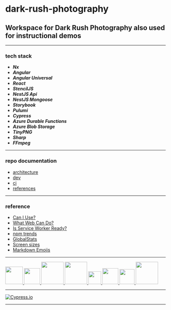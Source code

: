 # dark-rush-photography

## Workspace for Dark Rush Photography also used for instructional demos

---

### tech stack

- **_Nx_**
- **_Angular_**
- **_Angular Universal_**
- **_React_**
- **_StencilJS_**
- **_NestJS Api_**
- **_NestJS Mongoose_**
- **_Storybook_**
- **_Pulumi_**
- **_Cypress_**
- **_Azure Durable Functions_**
- **_Azure Blob Storage_**
- **_TinyPNG_**
- **_Sharp_**
- **_FFmpeg_**

---

### repo documentation

- [architecture](https://github.com/milanpollock/dark-rush-photography/blob/master/tools/markdown/architecture.md)
- [dev](https://github.com/milanpollock/dark-rush-photography/blob/master/tools/markdown/dev.md)
- [ci](https://github.com/milanpollock/dark-rush-photography/blob/master/tools/markdown/ci.md)
- [references](https://github.com/milanpollock/dark-rush-photography/blob/master/tools/markdown/references.md)

---

### reference

- [Can I Use?](https://caniuse.com/)
- [What Web Can Do?](https://whatwebcando.today/)
- [Is Service Worker Ready?](https://jakearchibald.github.io/isserviceworkerready/)
- [npm trends](https://www.npmtrends.com/)
- [GlobalStats](https://gs.statcounter.com/)
- [Screen sizes](https://screensiz.es)
- [Markdown Emojis](https://github.com/ikatyang/emoji-cheat-sheet/blob/master/README.md)

---

<!-- markdownlint-disable -->

<div>
   <a href="https://nx.dev/">
      <img src="https://raw.githubusercontent.com/nrwl/nx/master/images/nx-logo.png" width="55">
   </a>
   <a href="https://angular.io/">
      <img src="https://angular.io/assets/images/logos/angular/angular.svg" width="50">
   </a>
   <a href="https://reactjs.org/">
      <img src="https://upload.wikimedia.org/wikipedia/commons/thumb/a/a7/React-icon.svg/800px-React-icon.svg.png" width="70">
   </a>
   <a href="https://nextjs.org/">
      <img src="https://miro.medium.com/max/1300/1*Hva7hcsFWulFUPhrEWui1A.jpeg" width="70">
   </a>
      <a href="https://stenciljs.com/">
      <img src="https://pbs.twimg.com/profile_images/1135534552137510914/5ZzvOFFp_400x400.png" width="40">
   </a>
   <a href="https://nestjs.com/">
      <img src="https://docs.nestjs.com/assets/logo-small.svg" width="50">
   </a>
   <a href="https://storybook.js.org/">
      <img src="https://pbs.twimg.com/profile_images/1100804485616566273/sOct-Txm_400x400.png" width="47">
   </a>
   <a href="https://www.pulumi.com/">
      <img src="https://www.pulumi.com/images/mascot/pulumipus.svg" width="70">
   </a>
</div>

<!-- markdownlint-restore -->

---

[![Cypress.io](https://img.shields.io/badge/tested%20with-Cypress-04C38E.svg)](https://www.cypress.io/)

---
